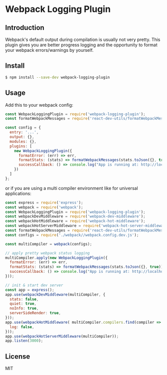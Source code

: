# Webpack Logging Plugin

## Introduction

Webpack's default output during compilation is usually not very pretty. This plugin gives you are better progress 
logging and the opportunity to format your webpack errors/warnings by yourself.


## Install

```bash
$ npm install --save-dev webpack-logging-plugin
```

## Usage

Add this to your webpack config:

```js
const WebpackLoggingPlugin = require('webpack-logging-plugin');
const formatWebpackMessages = require('react-dev-utils/formatWebpackMessages');

const config = {
  entry: '...',
  output: {},
  modules: {},
  plugins: [
    new WebpackLoggingPlugin({
      formatError: (err) => err, 
      formatStats: (stats) => formatWebpackMessages(stats.toJson({}, true)),
      successCallback: () => console.log("App is running at: http://localhost:3000/")
    })
  ]
};
```

or if you are using a multi compiler environment like for universal applications:
 
```js
const express = require('express');
const webpack = require('webpack');
const WebpackLoggingPlugin = require('webpack-logging-plugin');
const webpackDevMiddleware = require('webpack-dev-middleware');
const webpackHotMiddleware = require('webpack-hot-middleware');
const webpackHotServerMiddleware = require('webpack-hot-server-middleware');
const formatWebpackMessages = require('react-dev-utils/formatWebpackMessages');
const configs = require('./webpack//webpack.config.dev.js');

const multiCompiler = webpack(configs);

// apply pretty webpack status logging
multiCompiler.apply(new WebpackLoggingPlugin({
  formatError: (err) => err, 
  formatStats: (stats) => formatWebpackMessages(stats.toJson({}, true)),
  successCallback: () => console.log("App is running at: http://localhost:3000/")
}));

// init & start dev server
const app = express();
app.use(webpackDevMiddleware(multiCompiler, {
  stats: false,
  quiet: true,
  noInfo: true,
  serverSideRender: true,
}));
app.use(webpackHotMiddleware( multiCompiler.compilers.find(compiler => compiler.name === 'client'), {
  log: false,
}));
app.use(webpackHotServerMiddleware(multiCompiler));
app.listen(3000);
```


## License

MIT
